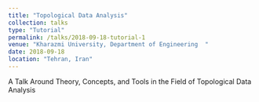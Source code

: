 ```yaml
---
title: "Topological Data Analysis"
collection: talks
type: "Tutorial"
permalink: /talks/2018-09-18-tutorial-1
venue: "Kharazmi University, Department of Engineering	"
date: 2018-09-18
location: "Tehran, Iran"
---
```


A Talk Around Theory, Concepts, and Tools in the Field of Topological Data Analysis
